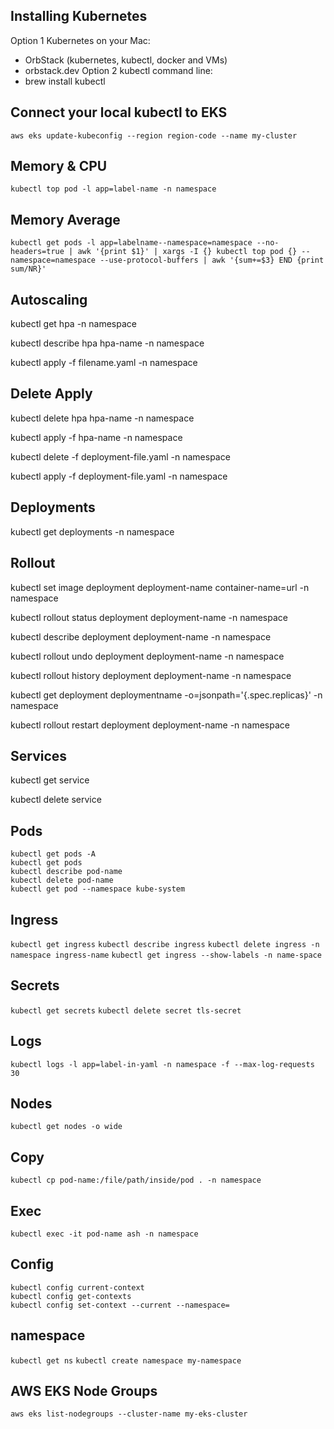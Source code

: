 ## Installing Kubernetes 
Option 1 Kubernetes on your Mac:
- OrbStack (kubernetes, kubectl, docker and VMs)
- orbstack.dev
Option 2 kubectl command line:
- brew install kubectl

## Connect your local kubectl to EKS
`aws eks update-kubeconfig --region region-code --name my-cluster`

## Memory & CPU
`kubectl top pod -l app=label-name -n namespace`

## Memory Average
```
kubectl get pods -l app=labelname--namespace=namespace --no-headers=true | awk '{print $1}' | xargs -I {} kubectl top pod {} --namespace=namespace --use-protocol-buffers | awk '{sum+=$3} END {print sum/NR}'
```

## Autoscaling
kubectl get hpa -n namespace

kubectl describe hpa hpa-name -n namespace

kubectl apply -f filename.yaml -n namespace

## Delete Apply

kubectl delete hpa hpa-name -n namespace

kubectl apply -f hpa-name -n namespace

kubectl delete -f deployment-file.yaml -n namespace

kubectl apply -f deployment-file.yaml -n namespace

## Deployments

kubectl get deployments -n namespace

## Rollout

kubectl set image deployment deployment-name container-name=url -n namespace

kubectl rollout status deployment deployment-name -n namespace

kubectl describe deployment deployment-name -n namespace

kubectl rollout undo deployment deployment-name -n namespace

kubectl rollout history deployment deployment-name -n namespace

kubectl get deployment deploymentname -o=jsonpath='{.spec.replicas}' -n namespace

kubectl rollout restart deployment deployment-name -n namespace

## Services

kubectl get service

kubectl delete service <service-name>

## Pods
```
kubectl get pods -A
kubectl get pods
kubectl describe pod-name
kubectl delete pod-name
kubectl get pod --namespace kube-system
```

## Ingress
`kubectl get ingress`
`kubectl describe ingress`
`kubectl delete ingress -n namespace ingress-name`
`kubectl get ingress --show-labels -n name-space`

## Secrets
`kubectl get secrets`
`kubectl delete secret tls-secret`

## Logs
`kubectl logs -l app=label-in-yaml -n namespace -f --max-log-requests 30`

## Nodes 
`kubectl get nodes -o wide`

## Copy
`kubectl cp pod-name:/file/path/inside/pod . -n namespace`

## Exec
`kubectl exec -it pod-name ash -n namespace`

## Config
```
kubectl config current-context
kubectl config get-contexts 
kubectl config set-context --current --namespace=
```

## namespace 
`kubectl get ns`
`kubectl create namespace my-namespace`

## AWS EKS Node Groups
`aws eks list-nodegroups --cluster-name my-eks-cluster`


